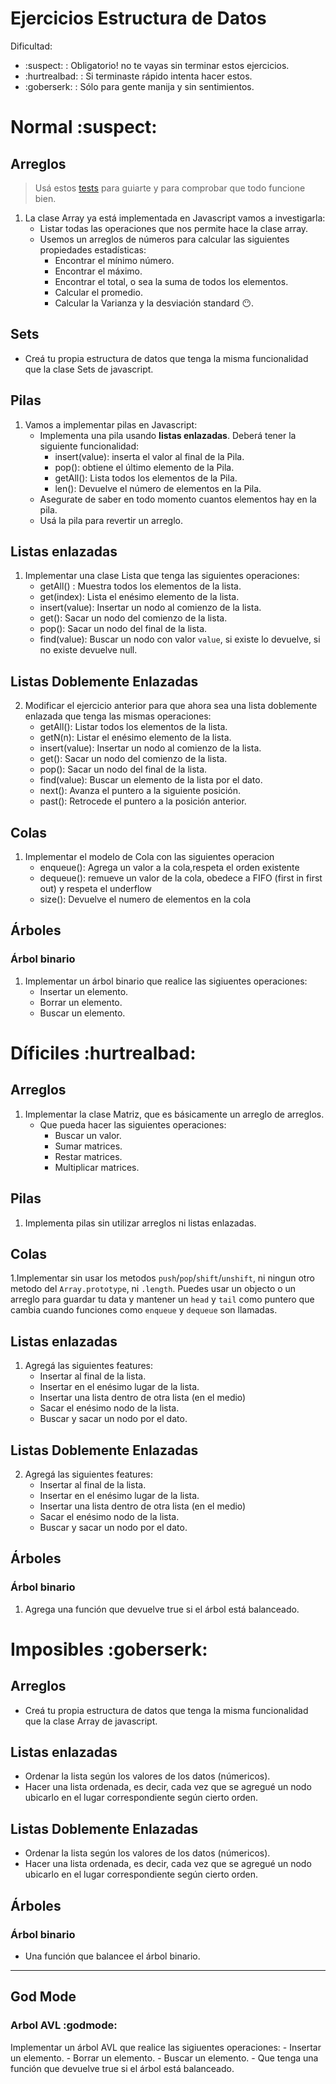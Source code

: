 # Ejercicios Estructura de Datos

Dificultad:

* :suspect: : Obligatorio! no te vayas sin terminar estos ejercicios.
* :hurtrealbad: : Si terminaste rápido intenta hacer estos.
* :goberserk: : Sólo para gente manija y sin sentimientos.

# Normal :suspect:

## Arreglos

> Usá estos [tests](./tests.js) para guiarte y para comprobar que todo funcione bien.

1. La clase Array ya está implementada en Javascript vamos a investigarla:
	* Listar todas las operaciones que nos permite hace la clase array.
	* Usemos un arreglos de números para calcular las siguientes propiedades estadísticas:
		+ Encontrar el mínimo número.
		+ Encontrar el máximo.
		+ Encontrar el total, o sea la suma de todos los elementos.
		+ Calcular el promedio.
		+ Calcular la Varianza y la desviación standard  :no_mouth:.

## Sets

* Creá tu propia estructura de datos que tenga la misma funcionalidad que la clase Sets de javascript.

## Pilas

1. Vamos a implementar pilas en Javascript:
	+ Implementa una pila usando __listas enlazadas__. Deberá tener la siguiente funcionalidad:
		+ insert(value): inserta el valor al final de la Pila. 	 
		+ pop(): obtiene el último elemento de la Pila.
		+ getAll(): Lista todos los elementos de la Pila.
		+ len(): Devuelve el número de elementos en la Pila.
	+ Asegurate de saber en todo momento cuantos elementos hay en la pila.
	+ Usá la pila para revertir un arreglo.


## Listas enlazadas

1. Implementar una clase Lista que tenga las siguientes operaciones:
	+ getAll() : Muestra todos los elementos de la lista.
	+ get(index): Lista el enésimo elemento de la lista.
	+ insert(value): Insertar un nodo al comienzo de la lista.
	+ get(): Sacar un nodo del comienzo de la lista.
	+ pop(): Sacar un nodo del final de la lista.
	+ find(value): Buscar un nodo con valor `value`, si existe lo devuelve, si no existe devuelve null.

## Listas Doblemente Enlazadas

2. Modificar el ejercicio anterior para que ahora sea una lista doblemente enlazada que tenga las mismas operaciones:
	+ getAll(): Listar todos los elementos de la lista.
	+ getN(n): Listar el enésimo elemento de la lista.
	+ insert(value): Insertar un nodo al comienzo de la lista.
	+ get(): Sacar un nodo del comienzo de la lista.
	+ pop(): Sacar un nodo del final de la lista.
	+ find(value): Buscar un elemento de la lista por el dato.
	+ next(): Avanza el puntero a la siguiente posición.
	+ past(): Retrocede el puntero a la posición anterior.
	
## Colas

1. Implementar el modelo de Cola con las siguientes operacion
	+ enqueue(): Agrega un valor a la cola,respeta el orden existente
	+ dequeue(): remueve un valor de la cola, obedece a FIFO (first in first out) y respeta el underflow 
	+ size(): Devuelve el numero de elementos en la cola

## Árboles

### Árbol binario

1. Implementar un árbol binario que realice las sigiuentes operaciones:
	* Insertar un elemento.
	* Borrar un elemento.
	* Buscar un elemento.


# Díficiles :hurtrealbad:

## Arreglos

1. Implementar la clase Matriz, que es básicamente un arreglo de arreglos.
	- Que pueda hacer las siguientes operaciones:
		- Buscar un valor.
		- Sumar matrices.
		- Restar matrices.
		- Multiplicar matrices.

## Pilas

1. Implementa pilas sin utilizar arreglos ni listas enlazadas.

## Colas

1.Implementar sin usar los metodos `push`/`pop`/`shift`/`unshift`, ni ningun otro metodo del `Array.prototype`, ni `.length`. Puedes usar un objecto o un arreglo para guardar tu data y mantener un `head` y `tail` como puntero que cambia cuando funciones como `enqueue` y `dequeue` son llamadas.

## Listas enlazadas

1. 	Agregá las siguientes features:
 	+ Insertar al final de la lista.
	+ Insertar en el enésimo lugar de la lista.
	+ Insertar una lista dentro de otra lista (en el medio)
	+ Sacar el enésimo nodo de la lista.
	+ Buscar y sacar un nodo por el dato.

## Listas Doblemente Enlazadas

2. Agregá las siguientes features:
	+ Insertar al final de la lista.
	+ Insertar en el enésimo lugar de la lista.
	+ Insertar una lista dentro de otra lista (en el medio)
	+ Sacar el enésimo nodo de la lista.
	+ Buscar y sacar un nodo por el dato.

## Árboles

### Árbol binario

1. Agrega una función que devuelve true si el árbol está balanceado.


# Imposibles :goberserk:

## Arreglos

* Creá tu propia estructura de datos que tenga la misma funcionalidad que la clase Array de javascript.

## Listas enlazadas

+ Ordenar la lista según los valores de los datos (númericos).
+ Hacer una lista ordenada, es decir, cada vez que se agregué un nodo ubicarlo en el lugar correspondiente según cierto orden.

## Listas Doblemente Enlazadas

* Ordenar la lista según los valores de los datos (númericos).
* Hacer una lista ordenada, es decir, cada vez que se agregué un nodo ubicarlo en el lugar correspondiente según cierto orden.


## Árboles

### Árbol binario

* Una función que balancee el árbol binario.   	

----

## God Mode

### Arbol AVL :godmode: 

Implementar un árbol AVL que realice las sigiuentes operaciones:
	- Insertar un elemento.
	- Borrar un elemento.
	- Buscar un elemento.
	- Que tenga una función que devuelve true si el árbol está balanceado.
